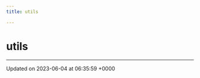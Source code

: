 ```yaml
---
title: utils

---
```


# utils








-------------------------------

Updated on 2023-06-04 at 06:35:59 +0000